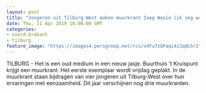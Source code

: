 ```yaml
---
layout: post
title: "Jongeren uit Tilburg-West maken muurkrant Ixeg Waxie (ik zeg wat ik zie)"
date: Thu, 11 Apr 2019 10:00:00 GMT
categories: 
- noord-brabant 
- tilburg 
feature_image: "https://images4.persgroep.net/rcs/vXFu7zGPaqi4zJqdLhr2tASgAfY/diocontent/145296637/_fitwidth/400/?appId=21791a8992982cd8da851550a453bd7f&quality=0.7"
---
```


TILBURG -  Het is een oud medium in een nieuw jasje. Buurthuis 't Kruispunt krijgt een muurkrant. Het eerste exemplaar wordt vrijdag geplakt. In de muurkrant staan bijdragen van vier jongeren uit Tilburg-West over hun ervaringen met eenzaamheid. Dit jaar verschijnen nog drie muurkranten.
